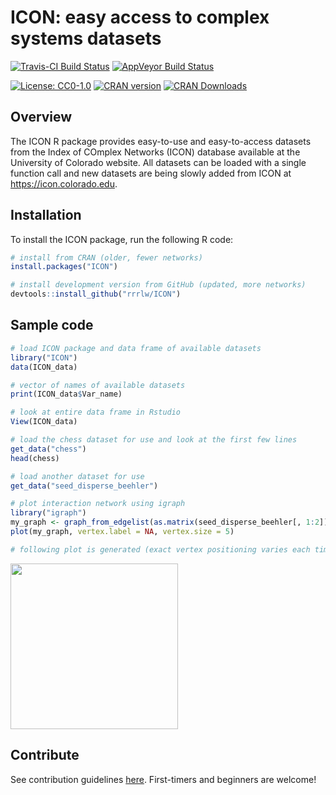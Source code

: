 # ICON: easy access to complex systems datasets

[![Travis-CI Build Status](https://travis-ci.org/rrrlw/ICON.svg?branch=master)](https://travis-ci.org/rrrlw/ICON)
[![AppVeyor Build Status](https://ci.appveyor.com/api/projects/status/github/rrrlw/ICON?branch=master&svg=true)](https://ci.appveyor.com/project/rrrlw/ICON)

[![License: CC0-1.0](https://img.shields.io/badge/License-CC0%201.0-blue.svg)](http://creativecommons.org/publicdomain/zero/1.0/)
[![CRAN version](http://www.r-pkg.org/badges/version/ICON)](https://CRAN.R-project.org/package=ICON)
[![CRAN Downloads](http://cranlogs.r-pkg.org/badges/grand-total/ICON)](https://CRAN.R-project.org/package=ICON)

## Overview

The ICON R package provides easy-to-use and easy-to-access datasets from the Index of COmplex Networks (ICON) database available at the University of Colorado website.
All datasets can be loaded with a single function call and new datasets are being slowly added from ICON at <https://icon.colorado.edu>.

## Installation

To install the ICON package, run the following R code:
```r
# install from CRAN (older, fewer networks)
install.packages("ICON")

# install development version from GitHub (updated, more networks)
devtools::install_github("rrrlw/ICON")
```

## Sample code

```r
# load ICON package and data frame of available datasets
library("ICON")
data(ICON_data)

# vector of names of available datasets
print(ICON_data$Var_name)

# look at entire data frame in Rstudio
View(ICON_data)

# load the chess dataset for use and look at the first few lines
get_data("chess")
head(chess)

# load another dataset for use
get_data("seed_disperse_beehler")

# plot interaction network using igraph
library("igraph")
my_graph <- graph_from_edgelist(as.matrix(seed_disperse_beehler[, 1:2]), directed = FALSE)
plot(my_graph, vertex.label = NA, vertex.size = 5)

# following plot is generated (exact vertex positioning varies each time code is run)
```

<img src="https://raw.githubusercontent.com/rrrlw/ICON/master/SamplePlot.png" align="center" width="268" height="265"/><br/>

## Contribute

See contribution guidelines [here](https://github.com/rrrlw/ICON/blob/master/CONTRIBUTING.md).
First-timers and beginners are welcome!
